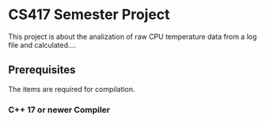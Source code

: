 # CS417 Semester Project
This project is about the analization of raw CPU temperature data from a log file and calculated....

## Prerequisites
The items are required for compilation.

### C++ 17 or newer Compiler

